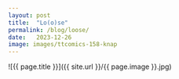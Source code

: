 ```yaml
---
layout: post
title:  "Lo(o)se"
permalink: /blog/loose/
date:   2023-12-26
image: images/ttcomics-158-knap
---
```

![{{ page.title }}]({{ site.url }}/{{ page.image }}.jpg)
